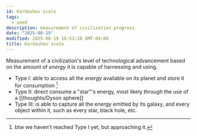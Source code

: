 ```yaml
---
id: Kardashev scale
tags:
  - seed
description: measurement of civilization progress
date: "2025-08-19"
modified: 2025-08-19 18:53:10 GMT-04:00
title: Kardashev scale
---
```


Measurement of a civilization's level of technological advancement based on the amount of _energy_ it is capable of harnessing and using.

- Type I: able to access all the _energy_ available on its planet and store it for consumption [^human]
- Type II: direct consume a "star"'s energy, most likely through the use of a [[thoughts/Dyson sphere]]
- Type III: is able to capture all the energy emitted by its galaxy, and every object within it, such as every star, black hole, etc.

[^human]: btw we haven't reached Type I yet, but approaching it.

